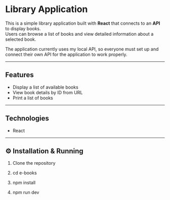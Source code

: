 # Library Application

This is a simple library application built with **React** that connects to an **API** to display books.  
Users can browse a list of books and view detailed information about a selected book.

The application currently uses my local API, so everyone must set up and connect their own API for the application to work properly.

---

## Features

- Display a list of available books
- View book details by ID from URL
- Print a list of books

---

## Technologies

- React

---

## ⚙️ Installation & Running

1.  Clone the repository

2.  cd e-books

3.  npm install

4.  npm run dev
